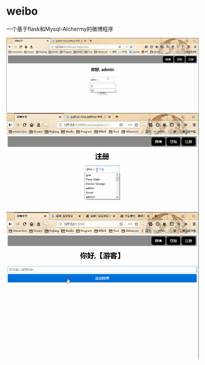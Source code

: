 # weibo
一个基于flask和Mysql-Alchermy的微博程序

![Login](login.gif)
![register](register.gif)
![main function](main.gif)
